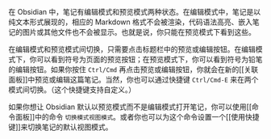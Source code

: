在 Obsidian 中，笔记有编辑模式和预览模式两种状态。在编辑模式中，笔记是以纯文本形式展现的，相应的 Markdown 格式不会被渲染，代码语法高亮、嵌入笔记的图片或其他文件也不会被显示。也就是说，你只能在预览模式下看到这些。

在编辑模式和预览模式间切换，只需要点击标题栏中的预览或编辑按钮。在编辑模式下，你可以看到符号为页面的预览按钮；在预览模式下，你可以看到符号为铅笔的编辑按钮。如果你按住 `Ctrl/Cmd` 再点击预览或编辑按钮，你就会在新的[[关联面板]]中预览或编辑这篇笔记。当然，你也可以通过快捷键 `Ctrl/Cmd-E` 来在两个模式间切换。（这个快捷键支持自定义。）

如果你想让 Obsidian 默认以预览模式而不是编辑模式打开笔记，你可以使用[[命令面板]]中的命令 `切换模式视图模式`。或者你也可以为这个命令设置一个[[使用快捷键]]来切换笔记的默认视图模式。